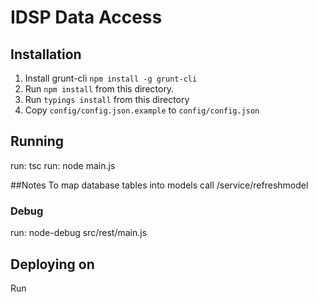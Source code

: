 # IDSP Data Access

## Installation

1. Install grunt-cli `npm install -g grunt-cli`
2. Run `npm install` from this directory.
3. Run `typings install` from this directory
4. Copy `config/config.json.example` to `config/config.json`

## Running
run: tsc
run: node main.js


##Notes
To map database tables into models call /service/refreshmodel

### Debug
run: node-debug src/rest/main.js

## Deploying on 

Run 

